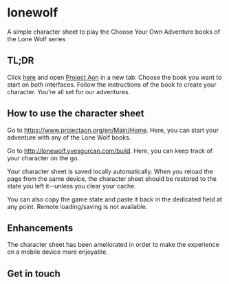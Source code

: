 # lonewolf
A simple character sheet to play the Choose Your Own Adventure books of the Lone Wolf series

## TL;DR

Click [here](http://lonewolf.yvesgurcan.com/build) and open [Project Aon](https://www.projectaon.org/en/Main/Books) in a new tab. Choose the book you want to start on both interfaces. Follow the instructions of the book to create your character. You're all set for our adventures.

## How to use the character sheet

Go to <https://www.projectaon.org/en/Main/Home>. Here, you can start your adventure with any of the Lone Wolf books.

Go to <http://lonewolf.yvesgurcan.com/build>. Here, you can keep track of your character on the go.

Your character sheet is saved locally automatically. When you reload the page from the same device, the character sheet should be restored to the state you left it--unless you clear your cache.

 You can also copy the game state and paste it back in the dedicated field at any point. Remote loading/saving is not available.

## Enhancements

The character sheet has been ameliorated in order to make the experience on a mobile device more enjoyable.

## Get in touch
